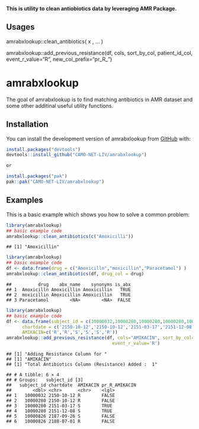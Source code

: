 
**This is utility to clean antiobiotics data by leveraging AMR
Package.**

## Usages

amrabxlookup::clean_antibiotics( x , … )

amrabxlookup::add_previous_resistance(df, cols, sort_by_col,
patient_id_col, event_r_value=“R”, new_col_prefix=“pr_R\_”)

# amrabxlookup

<!-- badges: start -->
<!-- badges: end -->

The goal of amrabxlookup is to find matching antibiotics in AMR dataset
and some other additinal useful utility functions.

## Installation

You can install the development version of amrabxlookup from
[GitHub](https://github.com/) with:

``` r
install.packages("devtools")
devtools::install_github("CAMO-NET-LIV/amrabxlookup")

or

install.packages("pak")
pak::pak("CAMO-NET-LIV/amrabxlookup")

```

## Examples

This is a basic example which shows you how to solve a common problem:

``` r
library(amrabxlookup)
## basic example code
amrabxlookup::clean_antibiotics(c("Amoxicilli"))
```

    ## [1] "Amoxicillin"

``` r
library(amrabxlookup)
## basic example code
df <- data.frame(drug = c("Amoxicilln","moxicillin","Paracetamol") )
amrabxlookup::clean_antibiotics(df, drug_col = drug)
```

    ##          drug    abx_name    synonyms is_abx
    ## 1  Amoxicilln Amoxicillin Amoxicillin   TRUE
    ## 2  moxicillin Amoxicillin Amoxicillin   TRUE
    ## 3 Paracetamol        <NA>        <NA>  FALSE

``` r
library(amrabxlookup)
## basic example code
df <- data.frame(subject_id = c(10000032,10000280,10000280,10000280,10000826,10000826),
      chartdate = c('2150-10-12','2150-10-12','2151-03-17','2151-12-08','2187-09-26','2188-07-01'),
      AMIKACIN=c('R','R','S','S','S','R'))
amrabxlookup::add_previous_resistance(df, cols="AMIKACIN", sort_by_col='chartdate',patient_id_col='subject_id',
                                        event_r_value='R')
```

    ## [1] "Adding Resistance Column for "
    ## [1] "AMIKACIN"
    ## [1] "Total Antibiotics Column (Resistance) Added :  1"

    ## # A tibble: 6 × 4
    ## # Groups:   subject_id [3]
    ##   subject_id chartdate  AMIKACIN pr_R_AMIKACIN
    ##        <dbl> <chr>      <chr>    <lgl>        
    ## 1   10000032 2150-10-12 R        FALSE        
    ## 2   10000280 2150-10-12 R        FALSE        
    ## 3   10000280 2151-03-17 S        TRUE         
    ## 4   10000280 2151-12-08 S        TRUE         
    ## 5   10000826 2187-09-26 S        FALSE        
    ## 6   10000826 2188-07-01 R        FALSE
